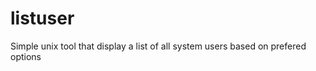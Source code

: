 listuser
========

Simple unix tool that display a list of all system users based on prefered options

